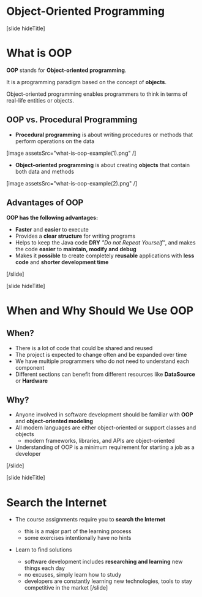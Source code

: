 # Object-Oriented Programming

[slide hideTitle]

# What is OOP



**OOP** stands for **Object-oriented programming**.

It is a programming paradigm based on the concept of **objects**.

Object-oriented programming enables programmers to think in terms of real-life entities or objects. 

## OOP vs. Procedural Programming

- **Procedural programming** is about writing procedures or methods that perform operations on the data

[image assetsSrc="what-is-oop-example(1).png" /]

- **Object-oriented programming** is about creating **objects** that contain both data and methods

[image assetsSrc="what-is-oop-example(2).png" /]

## Advantages of OOP

**OOP has the following advantages:**

- **Faster** and **easier** to execute
- Provides a **clear structure** for writing programs
- Helps to keep the Java code **DRY** *"Do not Repeat Yourself"*, and makes the code **easier** to **maintain, modify and debug**
- Makes it **possible** to create completely **reusable** applications with **less code** and **shorter development time**

[/slide]

[slide hideTitle]

# When and Why Should We Use OOP

## When?

- There is a lot of code that could be shared and reused
- The project is expected to change often and be expanded over time
- We have multiple programmers who do not need to understand each component 
- Different sections can benefit from different resources like **DataSource** or **Hardware**

## Why?

- Anyone involved in software development should be familiar with **OOP** and **object-oriented modeling**
- All modern languages are either object-oriented or support classes and objects
    - modern frameworks, libraries, and APIs are object-oriented
- Understanding of OOP is a minimum requirement for starting a job as a developer

[/slide]

[slide hideTitle]

# Search the Internet

- The course assignments require you to **search the Internet**
    - this is a major part of the learning process
    - some exercises intentionally have no hints

- Learn to find solutions
    - software development includes **researching and learning** new things each day
    - no excuses, simply learn how to study
    - developers are constantly learning new technologies, tools to stay competitive in the market
[/slide]
